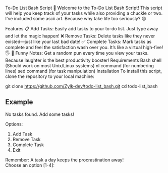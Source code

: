 To-Do List Bash Script 📝
Welcome to the To-Do List Bash Script! This script will help you keep track of your tasks while also providing a chuckle or two. I've included some ascii art. Because why take life too seriously? 😄

Features
📋 Add Tasks: Easily add tasks to your to-do list. Just type away and let the magic happen!
❌ Remove Tasks: Delete tasks like they never existed—just like your last bad date!
✅ Complete Tasks: Mark tasks as complete and feel the satisfaction wash over you. It’s like a virtual high-five! 🖐️
🤣 Funny Notes: Get a random pun every time you view your tasks. Because laughter is the best productivity booster!
Requirements
Bash shell (Should work on most Unix/Linux systems)
nl command (for numbering lines)
sed command (for task manipulation)
Installation
To install this script, clone the repository to your local machine:

git clone https://github.com/Zylk-dev/todo-list_bash.git
cd todo-list_bash

## Example

No tasks found. Add some tasks!


Options:
1. Add Task
2. Remove Task
3. Complete Task
4. Exit

Remember: A task a day keeps the procrastination away!    
Choose an option [1-4]: 
